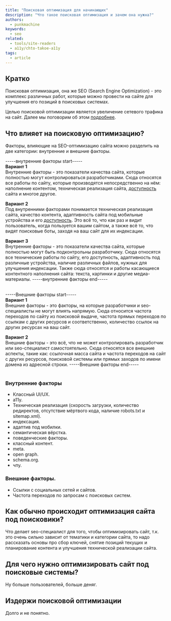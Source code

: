 ```yaml
---
title: "Поисковая оптимизация для начинающих"
description: "Что такое поисковая оптимизация и зачем она нужна?"
authors:
  - punkmachine
keywords:
  - seo
related:
  - tools/site-readers
  - a11y/chto-takoe-a11y
tags:
  - article
---
```


<!--
1. В description есть описание для соцсетей и поисковиков, не больше 200 символов
2. В authors есть ники авторов основного текста
3. В contributors перечислены ники всех соавторов и тех, кто работал над текстом (дописали «На практике»? Переписали блок? Вам сюда)
4. В keywords записаны ключевые слова для SEO: пишем сюда слова или фразы, которых нет в тексте статьи, но по ним могут искать этот материал
5. Удалены все пустые теги в шапке
6. Подпапка автора есть в папке _people/_
7. Демки лежат в подпапке _demos/_
8. В related добавлено три ссылки на материалы Доки, которые будут предлагаться в конце. Не добавляем следующий или предыдущий материал в разделе
-->

## Кратко
Поисковая оптимизация, она же SEO (Search Engine Optimization) - это комплекс различных работ, которые можно провести на сайте для улучшения его позиций в поисковых системах.

Целью поисковой оптимизации является увеличение сетевого трафика на сайт. Далее мы поговорим об этом [подробнее](html/seo-from-beginners/#dlya-chego-nuzhno-optimizirovat-sayt-pod-poiskovye-sistemy).

## Что влияет на поисковую оптимизацию?
Факторы, влияющие на SEO-оптимизацию сайта можно разделить на две категории: внутренние и внешние факторы.

-----внутренние факторы start----- <br>
**Вариант 1**<br>
Внутренние факторы - это показатели качества сайта, которые полностью могут контролироваться разработчиками. Сюда относятся все работы по сайту, которые производятся непосредственно на нём: наполнение контентом, техническая реализация сайта, [доступность](a11y/chto-takoe-a11y) сайта и многое другое.

**Вариант 2**<br>
Под внутренними факторами понимается техническая реализация сайта, качество контента, адаптивность сайта под мобильные устройства и его [доступность](a11y/chto-takoe-a11y). Это всё то, что как раз и видит пользователь, когда пользуется вашим сайтом, а также всё то, что видят поисковые боты, заходя на ваш сайт для их индексации.

**Вариант 3**<br>
Внутренние факторы - это показатели качества сайта, которые полностью могут быть подконтрольны разработчику. Сюда относятся все технические работы по сайту, его доступность, адаптивность под различные устройства, наличие различных файлов, нужных для улучшения индексации. Также сюда относятся и работы касающиеся контентного наполнения сайта: текста, картинки и другие медиа-материалы.
-----внутренние факторы end-----<br><br>

-----Внешние факторы start----- <br>
**Вариант 1**<br>
Внешние факторы - это факторы, на которые разработчики и seo-специалисты не могут влиять напрямую. Сюда относится частота переходов по сайту из поисковой выдаче, частота прямых переходов по ссылкам с других ресурсов и соответственно, количество ссылок на других ресурсах на ваш сайт.

**Вариант 2**<br>
Внешние факторы - это всё, что не может контролировать разработчик или seo-специалист самостоятельно. Сюда относятся все внешние аспекты, такие как: ссылочная масса сайта и частота переходов на сайт с других ресурсов, поисковой системы или прямых заходов по имени домена из адресной строки.
-----Внешние факторы end-----<br><br>

### Внутренние факторы
- Классный UI/UX.
- a11y.
- Техническая реализация (скорость загрузки, количество редиректов, отсутствие мёртвого кода, наличие robots.txt и sitemap.xml).
- индексация.
- адаптив под мобилки.
- семантическая вёрстка.
- поведенческие факторы.
- классный контент.
- meta.
- open graph.
- schema.org.
- чпу.

### Внешние факторы.
- Ссылки с социальных сетей и сайтов.
- Частота переходов по запросам с поисковых систем.

## Как обычно происходит оптимизация сайта под поисковики?
Что делает seo-специалист для того, чтобы оптимизировать сайт, т.к. это очень сильно зависит от тематики и категории сайта, то надо рассказать основы про сбор ключей, снятие позиций текущих и планирование контента и улучшения технической реализации сайта.

## Для чего нужно оптимизировать сайт под поисковые системы?
Ну больше пользователей, больше деняг.

## Издержи поисковой оптимизации
Долго и не понятно.
